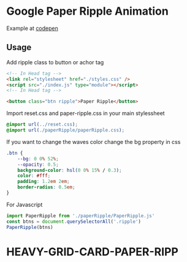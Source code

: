 # Google Paper Ripple Animation

Example at <a href="https://codepen.io/ahmed_ashraf-developer/pen/JjLgNLY">codepen</a>

## Usage

Add ripple class to button or achor tag

```html
<!-- In Head tag -->
<link rel="stylesheet" href="./styles.css" />
<script src="./index.js" type="module"></script>
<!-- In Head tag -->

<button class="btn ripple">Paper Ripple</button>
```

Import reset.css and paper-ripple.css in your main stylessheet

```css
@import url(../reset.css);
@import url(./paperRipple/paperRipple.css);
```

If you want to change the waves color change the bg property in css

```css
.btn {
	--bg: 0 0% 52%;
	--opacity: 0.5;
	background-color: hsl(0 0% 15% / 0.3);
	color: #fff;
	padding: 1.2em 2em;
	border-radius: 0.5em;
}
```

For Javascript

```js
import PaperRipple from './paperRipple/PaperRipple.js'
const btns = document.querySelectorAll('.ripple')
PaperRipple(btns)
```
# HEAVY-GRID-CARD-PAPER-RIPP
